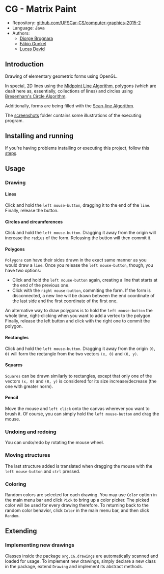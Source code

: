 ﻿# CG - Matrix Paint

* Repository: [github.com/UFSCar-CS/computer-graphics-2015-2](https://github.com/UFSCar-CS/computer-graphics-2015-2)
* Language: Java
* Authors:
  * [Diorge Brognara](https://github.com/diorge)
  * [Fábio Gunkel](https://github.com/Chuckrute)
  * [Lucas David](https://github.com/lucasdavid)

## Introduction

Drawing of elementary geometric forms using OpenGL.

In special, 2D lines using the [Midpoint Line Algorithm](http://www.mat.univie.ac.at/~kriegl/Skripten/CG/node25.html),
polygons (which are dealt here as, essentially, collections of lines) and circles using
[Bresenham's Circle Algorithm](http://web.engr.oregonstate.edu/~sllu/bcircle.pdf).

Additionally, forms are being filled with the [Scan-line Algorithm](pixel-painter/src/org/CG/infrastructure/ScanLineAlgorithm.java).

The [screenshots](pixel-painter/screenshots) folder contains some illustrations of the executing program.

## Installing and running

If you're having problems installing or executing this project,
follow this [steps](pixel-painter/INSTALL.md).

## Usage

### Drawing
#### Lines
Click and hold the `left mouse-button`, dragging it to the end of the `line`.
Finally, release the button.

#### Circles and circumferences
Click and hold the `left mouse-button`. Dragging it away from the origin will increase the `radius`
of the form. Releasing the button will then commit it.

#### Polygons
`Polygons` can have their sides drawn in the exact same manner as you would draw a `line`.
Once you release the `left mouse-button`, though, you have two options:

* Click and hold the `left mouse-button` again, creating a line that starts at the end of the previous one.
* Click with the `right mouse-button`, commiting the form. If the form is disconnected,
a new line will be drawn between the end coordinate of the last side and the first coordinate
of the first one.

An alternative way to draw polygons is to hold the `left mouse-button` the whole time,
right-clicking when you want to add a vertex to the polygon. Finally, release the left button
and click with the right one to commit the polygon.

#### Rectangles

Click and hold the `left mouse-button`. Dragging it away from the origin `(0, 0)` will form the rectangle
from the two vectors `(x, 0)` and `(0, y)`.

#### Squares

`Squares` can be drawn similarly to rectangles, except that only one of the vectors `(x, 0)` and `(0, y)`
is considered for its size increase/decrease (the one with greater norm).

#### Pencil

Move the mouse and `left click` onto the canvas wherever you want to brush it. Of course, you can simply
hold the `left mouse-button` and drag the mouse.

### Undoing and redoing
You can undo/redo by rotating the mouse wheel.

### Moving structures
The last structure added is translated when dragging the mouse with the `left mouse-button` and `ctrl` pressed.

### Coloring
Random colors are selected for each drawing. You may use `Color` option in the main menu bar and click `Pick`
to bring up a color picker. The picked color will be used for every drawing therefore. To returning back
to the random color behavior, click `Color` in the main menu bar, and then click `Random`.

## Extending

### Implementing new drawings

Classes inside the package `org.CG.drawings` are automatically scanned and loaded for usage.
To implement new drawings, simply declare a new class in the package,
extend `Drawing` and implement its abstract methods.
